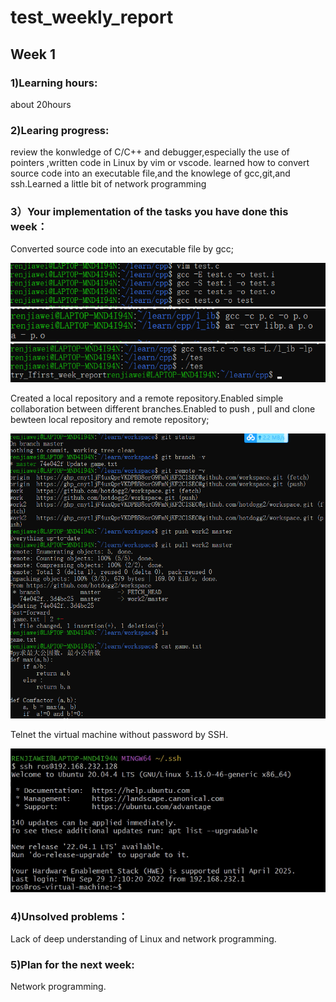 # test_weekly_report
## Week 1
### 1)Learning hours:
about 20hours
### 2)Learing progress:
review the konwledge of C/C++ and debugger,especially the use of pointers ,written code in Linux by vim or vscode. learned how to convert source code into an executable file,and the knowlege of gcc,git,and ssh.Learned a little bit of network programming
### 3）Your implementation of the tasks you have done this week：
Converted source code into an executable file by gcc;

![1](https://github.com/hotdogg2/test_weekly_report/blob/main/1.png)
![3](https://github.com/hotdogg2/test_weekly_report/blob/main/3.png)
![4](https://github.com/hotdogg2/test_weekly_report/blob/main/4.png)

Created a local repository and a remote repository.Enabled simple collaboration between different branches.Enabled to push , pull and clone bewteen local repository and remote repository;

![5](https://github.com/hotdogg2/test_weekly_report/blob/main/5.png)

Telnet the virtual machine without password by SSH.

![6](https://github.com/hotdogg2/test_weekly_report/blob/main/6.png)

### 4)Unsolved problems：
Lack of deep understanding of Linux and  network programming.
### 5)Plan for the next week:
Network programming.
